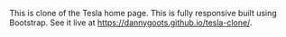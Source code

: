 This is clone of the Tesla home page. This is fully responsive built using Bootstrap.  See it live at https://dannygoots.github.io/tesla-clone/.
